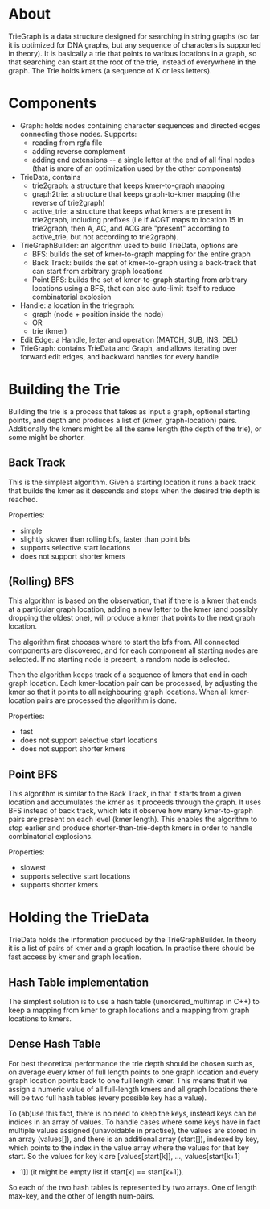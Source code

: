 About
=====

TrieGraph is a data structure designed for searching in string graphs (so far
it is optimized for DNA graphs, but any sequence of characters is supported in
theory). It is basically a trie that points to various locations in a graph, so
that searching can start at the root of the trie, instead of everywhere in the
graph. The Trie holds kmers (a sequence of K or less letters).

Components
==========

- Graph: holds nodes containing character sequences and directed edges
  connecting those nodes. Supports:
  - reading from rgfa file
  - adding reverse complement
  - adding end extensions -- a single letter at the end of all final nodes
    (that is more of an optimization used by the other components)
- TrieData, contains
  - trie2graph: a structure that keeps kmer-to-graph mapping
  - graph2trie: a structure that keeps graph-to-kmer mapping (the reverse of
    trie2graph)
  - active\_trie: a structure that keeps what kmers are present in trie2graph,
    including prefixes (i.e if ACGT maps to location 15 in trie2graph, then A,
    AC, and ACG are "present" according to active\_trie, but not according to
    trie2graph).
- TrieGraphBuilder: an algorithm used to build TrieData, options are
  - BFS: builds the set of kmer-to-graph mapping for the entire graph
  - Back Track: builds the set of kmer-to-graph using a back-track that can
    start from arbitrary graph locations
  - Point BFS: builds the set of kmer-to-graph starting from arbitrary
    locations using a BFS, that can also auto-limit itself to reduce
    combinatorial explosion
- Handle: a location in the triegraph:
  - graph (node + position inside the node)
  - OR
  - trie (kmer)
- Edit Edge: a Handle, letter and operation (MATCH, SUB, INS, DEL)
- TrieGraph: contains TrieData and Graph, and allows iterating over forward
  edit edges, and backward handles for every handle


Building the Trie
=================

Building the trie is a process that takes as input a graph, optional starting
points, and depth and produces a list of (kmer, graph-location) pairs.
Additionally the kmers might be all the same length (the depth of the trie),
or some might be shorter.

Back Track
----------

This is the simplest algorithm. Given a starting location it runs a back track
that builds the kmer as it descends and stops when the desired trie depth is
reached.

Properties:
- simple
- slightly slower than rolling bfs, faster than point bfs
- supports selective start locations
- does not support shorter kmers

(Rolling) BFS
-------------

This algorithm is based on the observation, that if there is a kmer that ends
at a particular graph location, adding a new letter to the kmer (and possibly
dropping the oldest one), will produce a kmer that points to the next graph
location.

The algorithm first chooses where to start the bfs from. All connected
components are discovered, and for each component all starting nodes are
selected. If no starting node is present, a random node is selected.

Then the algorithm keeps track of a sequence of kmers that end in each graph
location. Each kmer-location pair can be processed, by adjusting the kmer so
that it points to all neighbouring graph locations. When all kmer-location
pairs are processed the algorithm is done.

Properties:
- fast
- does not support selective start locations
- does not support shorter kmers

Point BFS
---------

This algorithm is similar to the Back Track, in that it starts from a given
location and accumulates the kmer as it proceeds through the graph. It uses BFS
instead of back track, which lets it observe how many kmer-to-graph pairs are
present on each level (kmer length). This enables the algorithm to stop earlier
and produce shorter-than-trie-depth kmers in order to handle combinatorial
explosions.

Properties:
- slowest
- supports selective start locations
- supports shorter kmers

Holding the TrieData
====================

TrieData holds the information produced by the TrieGraphBuilder. In theory it
is a list of pairs of kmer and a graph location. In practise there should be
fast access by kmer and graph location.

Hash Table implementation
-------------------------

The simplest solution is to use a hash table (unordered\_multimap in C++) to
keep a mapping from kmer to graph locations and a mapping from graph locations
to kmers.

Dense Hash Table
----------------

For best theoretical performance the trie depth should be chosen such as, on
average every kmer of full length points to one graph location and every graph
location points back to one full length kmer. This means that if we assign
a numeric value of all full-length kmers and all graph locations there will be
two full hash tables (every possible key has a value).

To (ab)use this fact, there is no need to keep the keys, instead keys can be
indices in an array of values. To handle cases where some keys have in fact
multiple values assigned (unavoidable in practise), the values are stored in an
array (values[]), and there is an additional array (start[]), indexed by key,
which points to the index in the value array where the values for that key
start. So the values for key k are [values[start[k]], ..., values[start[k+1]
- 1]] (it might be empty list if start[k] == start[k+1]).

So each of the two hash tables is represented by two arrays. One of length
max-key, and the other of length num-pairs.
